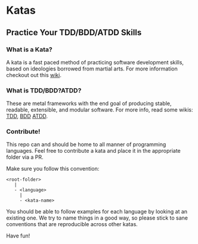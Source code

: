 # Katas

## Practice Your TDD/BDD/ATDD Skills

### What is a Kata?

A kata is a fast paced method of practicing software development skills,
based on ideologies borrowed from martial arts. For more information
checkout out this [wiki](https://en.wikipedia.org/wiki/Kata_(programming)).

### What is TDD/BDD?ATDD?

These are metal frameworks with the end goal of producing stable, readable,
extensible, and modular software. For more info, read some wikis:
[TDD](https://en.wikipedia.org/wiki/Test-driven_development),
[BDD](https://en.wikipedia.org/wiki/Behavior-driven_development)
[ATDD](https://en.wikipedia.org/wiki/Acceptance_test%E2%80%93driven_development).

### Contribute!

This repo can and should be home to all manner of programming languages.
Feel free to contribute a kata and place it in the appropriate folder via
a PR.

Make sure you follow this convention:

```
<root-folder>
   |
   - <language>
     |
     - <kata-name>
```

You should be able to follow examples for each language by looking at an existing one.
We try to name things in a good way, so please stick to sane conventions that
are reproducible across other katas.

Have fun!